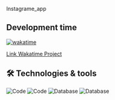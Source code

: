 Instagrame_app

## Development time

[![wakatime](https://wakatime.com/badge/user/a73805a9-85c7-4e75-93ec-d7f870f6c779/project/e99f0b59-01dd-438d-b2f3-572f93bdc099.svg)](https://wakatime.com/badge/user/a73805a9-85c7-4e75-93ec-d7f870f6c779/project/e99f0b59-01dd-438d-b2f3-572f93bdc099?style=plastic)

[Link Wakatime Project](https://wakatime.com/@a73805a9-85c7-4e75-93ec-d7f870f6c779/projects/ytwtpegder?start=2022-07-19&end=2022-08-01)

## 🛠 Technologies & tools

![Code](https://img.shields.io/badge/Code-React_Native-informational?style=flat&logo=Code&logoColor=white&color=2bbc8a)
![Code](https://img.shields.io/badge/Code-Javascript-informational?style=flat&logo=Code&logoColor=white&color=2bbc8a)
![Database](https://img.shields.io/badge/Api-FeathersJs-informational?style=flat&logo=Databases&logoColor=white&color=2bbc8a)
![Database](https://img.shields.io/badge/Database-MySQL-informational?style=flat&logo=Databases&logoColor=white&color=2bbc8a)
